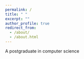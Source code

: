 ```yaml
---
permalink: /
title: " "
excerpt: ""
author_profile: true
redirect_from: 
  - /about/
  - /about.html
---
```


A postgraduate in computer science
